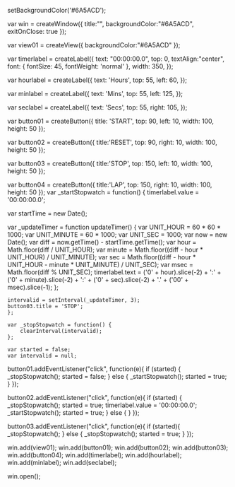 setBackgroundColor('#6A5ACD');

var win = createWindow({
    title:"",
    backgroundColor:"#6A5ACD",
    exitOnClose: true 
});
 
var view01 = createView({
    backgroundColor:"#6A5ACD"
});
  
var timerlabel = createLabel({
    text: "00:00:00.0",
    top: 0,
    textAlign:"center", 
    font: {
        fontSize: 45,
        fontWeight: 'normal'
    }, 
    width: 350,
});
 
var hourlabel = createLabel({
    text: 'Hours',
    top: 55,
    left: 60,
});
 
var minlabel = createLabel({
    text: 'Mins',
    top: 55,
    left: 125,
});
 
var seclabel = createLabel({
    text: 'Secs',
    top: 55,
    right: 105,
});
 
var button01 = createButton({
   title: 'START',
   top: 90,
   left: 10,
   width: 100,
   height: 50 
});
 
var button02 = createButton({
    title:'RESET',
    top: 90,
    right: 10,
    width: 100,
    height: 50
});
 
var button03 = createButton({
    title:'STOP',
    top: 150,
    left: 10,
    width: 100,
    height: 50
});
 
var button04 = createButton({
    title:'LAP',
    top: 150,
    right: 10,
    width: 100,
    height: 50
});
var _startStopwatch = function() {
    timerlabel.value = '00:00:00.0';
 
var startTime = new Date();
 
var _updateTimer = function updateTimer() {
    var UNIT_HOUR = 60 * 60 * 1000;
    var UNIT_MINUTE = 60 * 1000;
    var UNIT_SEC = 1000;
    var now = new Date();
    var diff = now.getTime() - startTime.getTime();
    var hour = Math.floor(diff / UNIT_HOUR);
    var minute = Math.floor((diff - hour * UNIT_HOUR) / UNIT_MINUTE);
    var sec = Math.floor((diff - hour * UNIT_HOUR - minute * UNIT_MINUTE) / UNIT_SEC);
    var msec = Math.floor(diff % UNIT_SEC);
    timerlabel.text = ('0' + hour).slice(-2) + ':' + ('0' + minute).slice(-2) + ':' + ('0' + sec).slice(-2) + '.' + ('00' + msec).slice(-1);
    };
 
    intervalid = setInterval(_updateTimer, 3);
    button03.title = 'STOP';
    };
 
    var _stopStopwatch = function() {
        clearInterval(intervalid);
    };
 
    var started = false;
    var intervalid = null;
 
button01.addEventListener("click", function(e){
    if (started) {
        _stopStopwatch();
        started = false;
      } else {
        _startStopwatch();
        started = true;
      } 
});
 
button02.addEventListener("click", function(e){
    if (started) {
        _stopStopwatch();
        started = true;
        timerlabel.value = '00:00:00.0';
       _startStopwatch();
        started = true;
      } else {
      }
});
 
button03.addEventListener("click", function(e){
    if (started){    
    _stopStopwatch();
    } else {
        _stopStopwatch();
        started = true;
    }
});
 
win.add(view01);
win.add(button01);
win.add(button02);
win.add(button03);
win.add(button04);
win.add(timerlabel);
win.add(hourlabel);
win.add(minlabel);
win.add(seclabel);

win.open();
